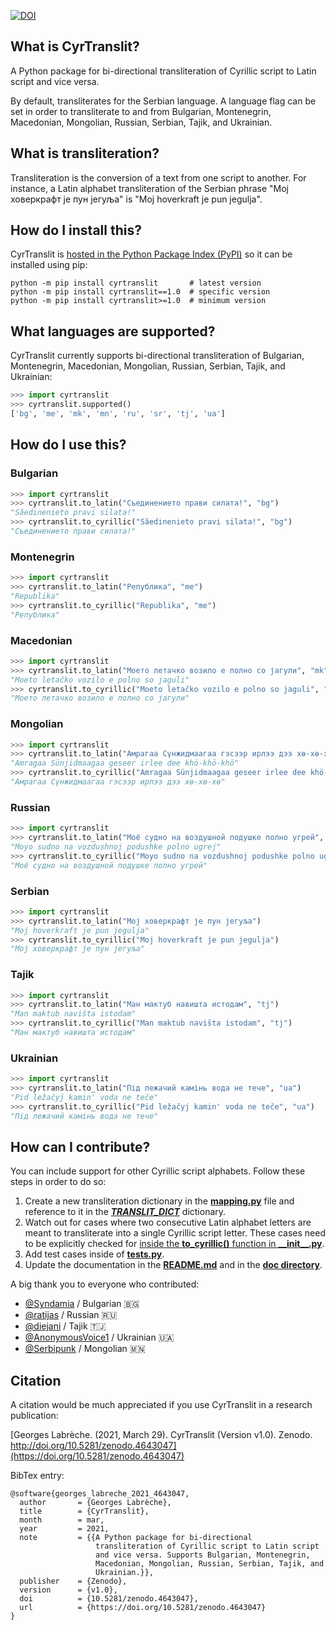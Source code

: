 [![DOI](https://zenodo.org/badge/DOI/10.5281/zenodo.4643047.svg)](https://doi.org/10.5281/zenodo.4643047)

## What is CyrTranslit?
A Python package for bi-directional transliteration of Cyrillic script to Latin script and vice versa.

By default, transliterates for the Serbian language. A language flag can be set in order to transliterate to and from Bulgarian, Montenegrin, Macedonian, Mongolian, Russian, Serbian, Tajik, and Ukrainian.

## What is transliteration?
Transliteration is the conversion of a text from one script to another. For instance, a Latin alphabet transliteration of the Serbian phrase "Мој ховеркрафт је пун јегуља" is "Moj hoverkraft je pun jegulja".

## How do I install this?
CyrTranslit is [hosted in the Python Package Index (PyPI)](https://pypi.python.org/pypi/cyrtranslit) so it can be installed using pip:
```
python -m pip install cyrtranslit       # latest version
python -m pip install cyrtranslit==1.0  # specific version
python -m pip install cyrtranslit>=1.0  # minimum version
```

## What languages are supported?
CyrTranslit currently supports bi-directional transliteration of Bulgarian, Montenegrin, Macedonian, Mongolian, Russian, Serbian, Tajik, and Ukrainian:
```python
>>> import cyrtranslit
>>> cyrtranslit.supported()
['bg', 'me', 'mk', 'mn', 'ru', 'sr', 'tj', 'ua']
```
## How do I use this? 

### Bulgarian
```python
>>> import cyrtranslit
>>> cyrtranslit.to_latin("Съединението прави силата!", "bg")
"Săedinenieto pravi silata!"
>>> cyrtranslit.to_cyrillic("Săedinenieto pravi silata!", "bg")
"Съединението прави силата!"
```

### Montenegrin
```python
>>> import cyrtranslit
>>> cyrtranslit.to_latin("Република", "me")
"Republika"
>>> cyrtranslit.to_cyrillic("Republika", "me")
"Република"
```

### Macedonian
```python
>>> import cyrtranslit
>>> cyrtranslit.to_latin("Моето летачко возило е полно со јагули", "mk")
"Moeto letačko vozilo e polno so jaguli"
>>> cyrtranslit.to_cyrillic("Moeto letačko vozilo e polno so jaguli", "mk")
"Моето летачко возило е полно со јагули"
```
### Mongolian
```python
>>> import cyrtranslit
>>> cyrtranslit.to_latin("Амрагаа Сүнжидмаагаа гэсээр ирлээ дээ хө-хө-хө", "mn")
"Amragaa Sünjidmaagaa geseer irlee dee khö-khö-khö"
>>> cyrtranslit.to_cyrillic("Amragaa Sünjidmaagaa geseer irlee dee khö-khö-khö", "mn")
"Амрагаа Сүнжидмаагаа гэсээр ирлээ дээ хө-хө-хө"
```

### Russian
```python
>>> import cyrtranslit
>>> cyrtranslit.to_latin("Моё судно на воздушной подушке полно угрей", "ru")
"Moyo sudno na vozdushnoj podushke polno ugrej"
>>> cyrtranslit.to_cyrillic("Moyo sudno na vozdushnoj podushke polno ugrej", "ru")
"Моё судно на воздушной подушке полно угрей"
```

### Serbian
```python
>>> import cyrtranslit
>>> cyrtranslit.to_latin("Мој ховеркрафт је пун јегуља")
"Moj hoverkraft je pun jegulja"
>>> cyrtranslit.to_cyrillic("Moj hoverkraft je pun jegulja")
"Мој ховеркрафт је пун јегуља"
```

### Tajik
```python
>>> import cyrtranslit
>>> cyrtranslit.to_latin("Ман мактуб навишта истодам", "tj")
"Man maktub navišta istodam"
>>> cyrtranslit.to_cyrillic("Man maktub navišta istodam", "tj")
"Ман мактуб навишта истодам"
```

### Ukrainian
```python
>>> import cyrtranslit
>>> cyrtranslit.to_latin("Під лежачий камінь вода не тече", "ua")
"Pid ležačyj kamin' voda ne teče"
>>> cyrtranslit.to_cyrillic("Pid ležačyj kamin' voda ne teče", "ua")
"Під лежачий камінь вода не тече"
```

## How can I contribute?
You can include support for other Cyrillic script alphabets. Follow these steps in order to do so:

1. Create a new transliteration dictionary in the **[mapping.py](https://github.com/opendatakosovo/cyrillic-transliteration/blob/master/cyrtranslit/mapping.py)** file and reference to it in the _**[TRANSLIT\_DICT](https://github.com/opendatakosovo/cyrillic-transliteration/blob/4eabac0526f7cfb0fa39d6b9481ee3b5189dafe2/cyrtranslit/mapping.py#L261-L290)**_ dictionary.
2. Watch out for cases where two consecutive Latin alphabet letters are meant to transliterate into a single Cyrillic script letter. These cases need to be explicitly checked for [inside the **to_cyrillic()** function in **\_\_init\_\_.py**](https://github.com/opendatakosovo/cyrillic-transliteration/blob/4eabac0526f7cfb0fa39d6b9481ee3b5189dafe2/cyrtranslit/__init__.py#L62-L156).
3. Add test cases inside of **[tests.py](https://github.com/opendatakosovo/cyrillic-transliteration/blob/master/tests.py)**.
4. Update the documentation in the **[README.md](https://github.com/opendatakosovo/cyrillic-transliteration/blob/master/README.md)** and in the **[doc directory](https://github.com/opendatakosovo/cyrillic-transliteration/blob/master/doc)**. 

A big thank you to everyone who contributed:
- [@Syndamia](https://github.com/Syndamia) / Bulgarian 🇧🇬 
- [@ratijas](https://github.com/ratijas) / Russian 🇷🇺 
- [@diejani](https://github.com/diejani) / Tajik 🇹🇯 
- [@AnonymousVoice1](https://github.com/AnonymousVoice1) / Ukrainian 🇺🇦 
- [@Serbipunk](https://github.com/Serbipunk) / Mongolian 🇲🇳

## Citation
A citation would be much appreciated if you use CyrTranslit in a research publication:

[Georges Labrèche. (2021, March 29). CyrTranslit (Version v1.0). Zenodo. http://doi.org/10.5281/zenodo.4643047](https://doi.org/10.5281/zenodo.4643047)

BibTex entry:
```
@software{georges_labreche_2021_4643047,
  author       = {Georges Labrèche},
  title        = {CyrTranslit},
  month        = mar,
  year         = 2021,
  note         = {{A Python package for bi-directional 
                   transliteration of Cyrillic script to Latin script
                   and vice versa. Supports Bulgarian, Montenegrin,
                   Macedonian, Mongolian, Russian, Serbian, Tajik, and
                   Ukrainian.}},
  publisher    = {Zenodo},
  version      = {v1.0},
  doi          = {10.5281/zenodo.4643047},
  url          = {https://doi.org/10.5281/zenodo.4643047}
}
```
